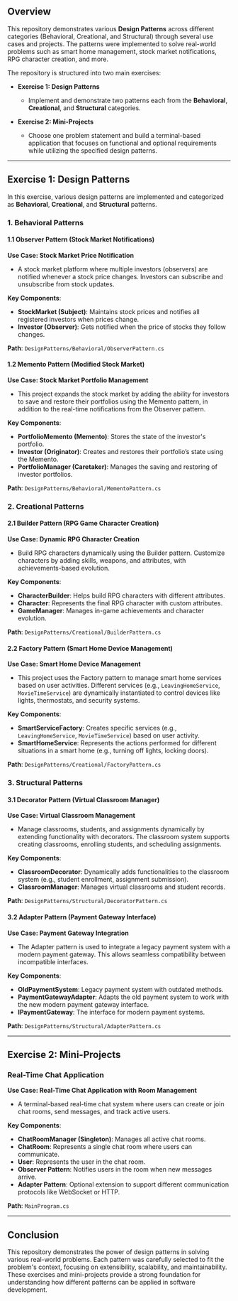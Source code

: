 
## **Overview**

This repository demonstrates various **Design Patterns** across different categories (Behavioral, Creational, and Structural) through several use cases and projects. The patterns were implemented to solve real-world problems such as smart home management, stock market notifications, RPG character creation, and more.

The repository is structured into two main exercises:

- **Exercise 1: Design Patterns**
  - Implement and demonstrate two patterns each from the **Behavioral**, **Creational**, and **Structural** categories.

- **Exercise 2: Mini-Projects**
  - Choose one problem statement and build a terminal-based application that focuses on functional and optional requirements while utilizing the specified design patterns.

---

## **Exercise 1: Design Patterns**

In this exercise, various design patterns are implemented and categorized as **Behavioral**, **Creational**, and **Structural** patterns.

### **1. Behavioral Patterns**

#### **1.1 Observer Pattern (Stock Market Notifications)**

**Use Case: Stock Market Price Notification**
- A stock market platform where multiple investors (observers) are notified whenever a stock price changes. Investors can subscribe and unsubscribe from stock updates.

**Key Components**:
- **StockMarket (Subject)**: Maintains stock prices and notifies all registered investors when prices change.
- **Investor (Observer)**: Gets notified when the price of stocks they follow changes.

**Path**: `DesignPatterns/Behavioral/ObserverPattern.cs`

#### **1.2 Memento Pattern (Modified Stock Market)**

**Use Case: Stock Market Portfolio Management**
- This project expands the stock market by adding the ability for investors to save and restore their portfolios using the Memento pattern, in addition to the real-time notifications from the Observer pattern.

**Key Components**:
- **PortfolioMemento (Memento)**: Stores the state of the investor's portfolio.
- **Investor (Originator)**: Creates and restores their portfolio’s state using the Memento.
- **PortfolioManager (Caretaker)**: Manages the saving and restoring of investor portfolios.

**Path**: `DesignPatterns/Behavioral/MementoPattern.cs`

### **2. Creational Patterns**

#### **2.1 Builder Pattern (RPG Game Character Creation)**

**Use Case: Dynamic RPG Character Creation**
- Build RPG characters dynamically using the Builder pattern. Customize characters by adding skills, weapons, and attributes, with achievements-based evolution.

**Key Components**:
- **CharacterBuilder**: Helps build RPG characters with different attributes.
- **Character**: Represents the final RPG character with custom attributes.
- **GameManager**: Manages in-game achievements and character evolution.

**Path**: `DesignPatterns/Creational/BuilderPattern.cs`

#### **2.2 Factory Pattern (Smart Home Device Management)**

**Use Case: Smart Home Device Management**
- This project uses the Factory pattern to manage smart home services based on user activities. Different services (e.g., `LeavingHomeService`, `MovieTimeService`) are dynamically instantiated to control devices like lights, thermostats, and security systems.

**Key Components**:
- **SmartServiceFactory**: Creates specific services (e.g., `LeavingHomeService`, `MovieTimeService`) based on user activity.
- **SmartHomeService**: Represents the actions performed for different situations in a smart home (e.g., turning off lights, locking doors).

**Path**: `DesignPatterns/Creational/FactoryPattern.cs`

### **3. Structural Patterns**

#### **3.1 Decorator Pattern (Virtual Classroom Manager)**

**Use Case: Virtual Classroom Management**
- Manage classrooms, students, and assignments dynamically by extending functionality with decorators. The classroom system supports creating classrooms, enrolling students, and scheduling assignments.

**Key Components**:
- **ClassroomDecorator**: Dynamically adds functionalities to the classroom system (e.g., student enrollment, assignment submission).
- **ClassroomManager**: Manages virtual classrooms and student records.

**Path**: `DesignPatterns/Structural/DecoratorPattern.cs`

#### **3.2 Adapter Pattern (Payment Gateway Interface)**

**Use Case: Payment Gateway Integration**
- The Adapter pattern is used to integrate a legacy payment system with a modern payment gateway. This allows seamless compatibility between incompatible interfaces.

**Key Components**:
- **OldPaymentSystem**: Legacy payment system with outdated methods.
- **PaymentGatewayAdapter**: Adapts the old payment system to work with the new modern payment gateway interface.
- **IPaymentGateway**: The interface for modern payment systems.

**Path**: `DesignPatterns/Structural/AdapterPattern.cs`

---

## **Exercise 2: Mini-Projects**

### **Real-Time Chat Application**

**Use Case: Real-Time Chat Application with Room Management**
- A terminal-based real-time chat system where users can create or join chat rooms, send messages, and track active users.

**Key Components**:
- **ChatRoomManager (Singleton)**: Manages all active chat rooms.
- **ChatRoom**: Represents a single chat room where users can communicate.
- **User**: Represents the user in the chat room.
- **Observer Pattern**: Notifies users in the room when new messages arrive.
- **Adapter Pattern**: Optional extension to support different communication protocols like WebSocket or HTTP.

**Path**: `MainProgram.cs`

---

## **Conclusion**

This repository demonstrates the power of design patterns in solving various real-world problems. Each pattern was carefully selected to fit the problem's context, focusing on extensibility, scalability, and maintainability. These exercises and mini-projects provide a strong foundation for understanding how different patterns can be applied in software development.
